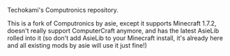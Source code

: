 Techokami's Computronics repository.

This is a fork of Computronics by asie, except it supports Minecraft 1.7.2, doesn't really support ComputerCraft anymore, and has the latest AsieLib rolled into it (so don't add AsieLib to your Minecraft install, it's already here and all existing mods by asie will use it just fine!)
